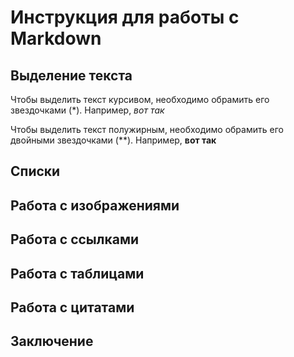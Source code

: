 # Инструкция для работы с Markdown

## Выделение текста

Чтобы выделить текст курсивом, необходимо обрамить его звездочками (*). Например, *вот так*

Чтобы выделить текст полужирным, необходимо обрамить его двойными звездочками (**).
Например, **вот так**

## Списки

## Работа с изображениями

## Работа с ссылками

## Работа с таблицами

## Работа с цитатами

## Заключение